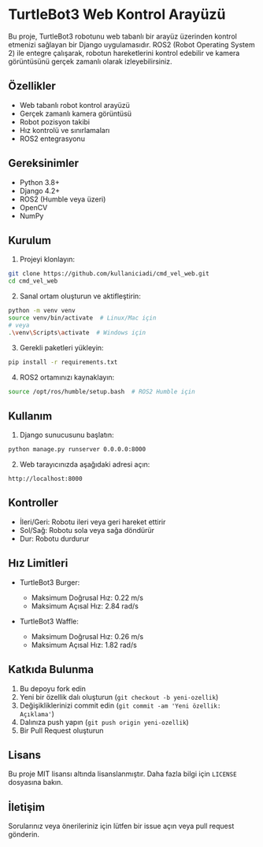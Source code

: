 # TurtleBot3 Web Kontrol Arayüzü

Bu proje, TurtleBot3 robotunu web tabanlı bir arayüz üzerinden kontrol etmenizi sağlayan bir Django uygulamasıdır. ROS2 (Robot Operating System 2) ile entegre çalışarak, robotun hareketlerini kontrol edebilir ve kamera görüntüsünü gerçek zamanlı olarak izleyebilirsiniz.

## Özellikler

- Web tabanlı robot kontrol arayüzü
- Gerçek zamanlı kamera görüntüsü
- Robot pozisyon takibi
- Hız kontrolü ve sınırlamaları
- ROS2 entegrasyonu

## Gereksinimler

- Python 3.8+
- Django 4.2+
- ROS2 (Humble veya üzeri)
- OpenCV
- NumPy

## Kurulum

1. Projeyi klonlayın:
```bash
git clone https://github.com/kullaniciadi/cmd_vel_web.git
cd cmd_vel_web
```

2. Sanal ortam oluşturun ve aktifleştirin:
```bash
python -m venv venv
source venv/bin/activate  # Linux/Mac için
# veya
.\venv\Scripts\activate  # Windows için
```

3. Gerekli paketleri yükleyin:
```bash
pip install -r requirements.txt
```

4. ROS2 ortamınızı kaynaklayın:
```bash
source /opt/ros/humble/setup.bash  # ROS2 Humble için
```

## Kullanım

1. Django sunucusunu başlatın:
```bash
python manage.py runserver 0.0.0.0:8000
```

2. Web tarayıcınızda aşağıdaki adresi açın:
```
http://localhost:8000
```

## Kontroller

- İleri/Geri: Robotu ileri veya geri hareket ettirir
- Sol/Sağ: Robotu sola veya sağa döndürür
- Dur: Robotu durdurur

## Hız Limitleri

- TurtleBot3 Burger:
  - Maksimum Doğrusal Hız: 0.22 m/s
  - Maksimum Açısal Hız: 2.84 rad/s

- TurtleBot3 Waffle:
  - Maksimum Doğrusal Hız: 0.26 m/s
  - Maksimum Açısal Hız: 1.82 rad/s

## Katkıda Bulunma

1. Bu depoyu fork edin
2. Yeni bir özellik dalı oluşturun (`git checkout -b yeni-ozellik`)
3. Değişikliklerinizi commit edin (`git commit -am 'Yeni özellik: Açıklama'`)
4. Dalınıza push yapın (`git push origin yeni-ozellik`)
5. Bir Pull Request oluşturun

## Lisans

Bu proje MIT lisansı altında lisanslanmıştır. Daha fazla bilgi için `LICENSE` dosyasına bakın.

## İletişim

Sorularınız veya önerileriniz için lütfen bir issue açın veya pull request gönderin. 